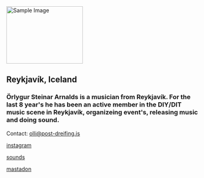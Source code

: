 <img src="https://github.com/user-attachments/assets/e506ba5f-13d1-49e9-8785-a370a1efbca6" alt="Sample Image" width="200" height="150">

## Reykjavík, Iceland

### Örlygur Steinar Arnalds is a musician from Reykjavík. For the last 8 year's he has been an active member in the DIY/DIT music scene in Reykjavík, organizeing event's, releasing music and doing sound.

Contact: olli@post-dreifing.is

[instagram](https://www.instagram.com/olli_steini/)

[sounds](https://soundcloud.com/rlygur-steinar-arnalds)

[mastadon](https://post.lurk.org/@olli_steini)





